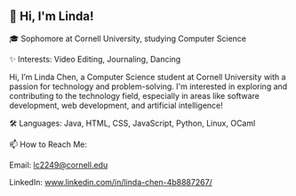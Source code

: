 ## 👋 Hi, I'm Linda!

🎓 Sophomore at Cornell University, studying Computer Science

✨ Interests: Video Editing, Journaling, Dancing

Hi, I’m Linda Chen, a Computer Science student at Cornell University with a passion for technology and problem-solving. I'm interested in exploring and contributing to the technology field, especially in areas like software development, web development, and artificial intelligence!

🛠 Languages: Java, HTML, CSS, JavaScript, Python, Linux, OCaml

📫 How to Reach Me:

Email: lc2249@cornell.edu

LinkedIn: www.linkedin.com/in/linda-chen-4b8887267/

<!--
**LindaC23/lindac23** is a ✨ _special_ ✨ repository because its `README.md` (this file) appears on your GitHub profile.

Here are some ideas to get you started:

- 🔭 I’m currently working on ...
- 🌱 I’m currently learning ...
- 👯 I’m looking to collaborate on ...
- 🤔 I’m looking for help with ...
- 💬 Ask me about ...
- 📫 How to reach me: ...
- 😄 Pronouns: ...
- ⚡ Fun fact: ...
-->
